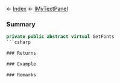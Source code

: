 ← [Index](Api-Index) ← [IMyTextPanel](Sandbox.ModAPI.Ingame.IMyTextPanel)

### Summary

```csharp
private public abstract virtual GetFonts
```csharp

### Returns

### Example

### Remarks

